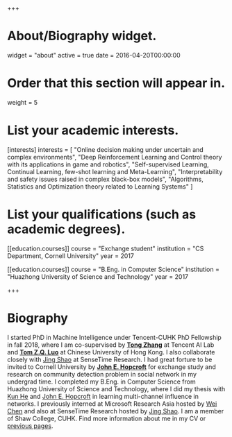 +++
# About/Biography widget.
widget = "about"
active = true
date = 2016-04-20T00:00:00

# Order that this section will appear in.
weight = 5

# List your academic interests.
[interests]
  interests = [
    "Online decision making under uncertain and complex environments",
    "Deep Reinforcement Learning and Control theory with its applications in game and robotics",
    "Self-supervised Learning, Continual Learning, few-shot learning and Meta-Learning",
    "Interpretability and safety issues raised in complex black-box models",
    "Algorithms, Statistics and Optimization theory related to Learning Systems"
  ]

# List your qualifications (such as academic degrees).
[[education.courses]]
  course = "Exchange student"
  institution = "CS Department, Cornell University"
  year = 2017

[[education.courses]]
  course = "B.Eng. in Computer Science"
  institution = "Huazhong University of Science and Technology"
  year = 2017
 
+++

# Biography
I started PhD in Machine Intelligence under Tencent-CUHK PhD Fellowship in fall 2018,
where I am co-supervised by
[**Tong Zhang**](http://tongzhang-ml.org) at Tencent AI Lab and
[**Tom Z.Q. Luo**](http://www.cuhk.edu.cn/en/node/659) at Chinese University of Hong Kong.
I also collaborate closely with [Jing Shao](http://www.ee.cuhk.edu.hk/~jshao/) at SenseTime Research.
I had great forture to be invited to Cornell University by [**John E. Hopcroft**](http://www.cs.cornell.edu/jeh/) for exchange study and research on community detection problem in social network in my undergrad time.
I completed my B.Eng. in Computer Science from Huazhong University of Science and Technology,
where I did my thesis with [Kun He](http://faculty.hust.edu.cn/hekun/en/) and [John E. Hopcroft](http://www.cs.cornell.edu/jeh/) in learning multi-channel influence in networks.
I previously interned at Microsoft Research Asia hosted by [Wei Chen](https://www.microsoft.com/en-us/research/people/weic/) and also at SenseTime Research hosted by [Jing Shao](http://www.ee.cuhk.edu.hk/~jshao/).
I am a member of Shaw College, CUHK.
Find more information about me in my CV or [previous pages](https://sites.google.com/view/yingru).